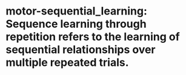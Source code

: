 # motor-sequential_learning: Sequence learning through repetition refers to the learning of sequential relationships over multiple repeated trials.
